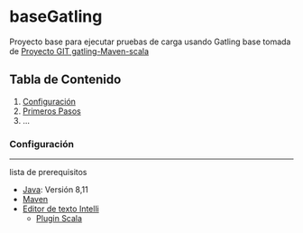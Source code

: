 # baseGatling
Proyecto base para ejecutar  pruebas de carga usando Gatling base tomada de [Proyecto GIT gatling-Maven-scala](https://github.com/gatling/gatling-maven-plugin-demo-scala)

## Tabla de Contenido
1. [Configuración](#Configuración)
2. [Primeros Pasos](#inicio)
3. ...
### Configuración
***
lista de prerequisitos
* [Java](https://www.java.com/es/download/manual.jsp): Versión 8,11
* [Maven](https://maven.apache.org/download.cgi)
* [Editor de texto Intelli](https://www.jetbrains.com/es-es/idea/download/)
  * [Plugin Scala](https://plugins.jetbrains.com/plugin/1347-scala)

